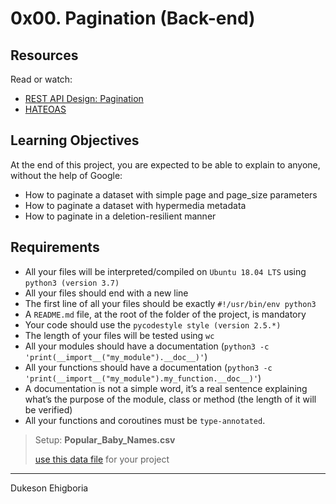 # 0x00. Pagination (Back-end)
  

## Resources

Read or watch:

- <a href="https://www.moesif.com/blog/technical/api-design/REST-API-Design-Filtering-Sorting-and-Pagination/#pagination" target="_blank">REST API Design: Pagination</a>
- <a href="https://en.wikipedia.org/wiki/HATEOAS" target="_blank">HATEOAS</a>

## Learning Objectives

At the end of this project, you are expected to be able to explain to anyone, without the help of Google:

- How to paginate a dataset with simple page and page_size parameters
- How to paginate a dataset with hypermedia metadata
- How to paginate in a deletion-resilient manner

## Requirements

- All your files will be interpreted/compiled on `Ubuntu 18.04 LTS` using `python3 (version 3.7)`
- All your files should end with a new line
- The first line of all your files should be exactly `#!/usr/bin/env python3`
- A `README.md` file, at the root of the folder of the project, is mandatory
- Your code should use the `pycodestyle style (version 2.5.*)`
- The length of your files will be tested using `wc`
- All your modules should have a documentation (`python3 -c 'print(__import__("my_module").__doc__)'`)
- All your functions should have a documentation (`python3 -c 'print(__import__("my_module").my_function.__doc__)'`)
- A documentation is not a simple word, it’s a real sentence explaining what’s the purpose of the module, class or method (the length of it will be verified)
- All your functions and coroutines must be `type-annotated`.

> Setup: **Popular_Baby_Names.csv**
>
> <a href="https://s3.amazonaws.com/alx-intranet.hbtn.io/uploads/misc/2020/5/7d3576d97e7560ae85135cc214ffe2b3412c51d7.csv?X-Amz-Algorithm=AWS4-HMAC-SHA256&X-Amz-Credential=AKIARDDGGGOUSBVO6H7D%2F20240402%2Fus-east-1%2Fs3%2Faws4_request&X-Amz-Date=20240402T100825Z&X-Amz-Expires=86400&X-Amz-SignedHeaders=host&X-Amz-Signature=9625730366eed89de44884431cd042ce1b9bbbb7236141e8441ff244f47d8e67" target="_blank">use this data file</a> for your project
>

---

Dukeson Ehigboria